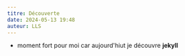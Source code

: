 ```yaml
---
titre: Découverte
date: 2024-05-13 19:48
auteur: LLS
---
```

- moment fort pour moi car aujourd'hiut je découvre **jekyll**